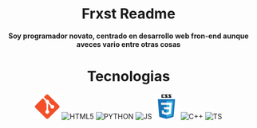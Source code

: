 <div align="center">
<h1>Frxst Readme</h1>
</div>

<div align="center">
<p><b>
Soy programador novato, centrado en desarrollo web fron-end aunque aveces vario entre otras cosas<br>
</b></p>
</div>

<!--Plantilla:
<img src="" alt="" width="50px"/>
-->

<div align="center">
<h1>Tecnologias</h1>
</div>

<div align="center">
 <img src="https://raw.githubusercontent.com/devicons/devicon/master/icons/git/git-original.svg" width=50></img>
 <img src="https://upload.wikimedia.org/wikipedia/commons/thumb/6/61/HTML5_logo_and_wordmark.svg/512px-HTML5_logo_and_wordmark.svg.png" alt="HTML5" width="50px"/>
 <img src="https://upload.wikimedia.org/wikipedia/commons/thumb/c/c3/Python-logo-notext.svg/1200px-Python-logo-notext.svg.png" alt="PYTHON" width="50px"/>
 <img src="https://upload.wikimedia.org/wikipedia/commons/thumb/9/99/Unofficial_JavaScript_logo_2.svg/1200px-Unofficial_JavaScript_logo_2.svg.png" alt="JS" width="50px"/>
 <img src="https://raw.githubusercontent.com/devicons/devicon/master/icons/css3/css3-original-wordmark.svg" alt="CSS" width="50px"/>
 <img src="https://upload.wikimedia.org/wikipedia/commons/thumb/1/18/ISO_C%2B%2B_Logo.svg/306px-ISO_C%2B%2B_Logo.svg.png" alt="C++" width="50px"/>
 <img src="https://upload.wikimedia.org/wikipedia/commons/thumb/4/4c/Typescript_logo_2020.svg/1024px-Typescript_logo_2020.svg.png" alt="TS" width="50px"/>
 <br>
</div>
